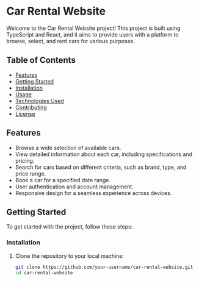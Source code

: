 # Car Rental Website

Welcome to the Car Rental Website project! This project is built using TypeScript and React, and it aims to provide users with a platform to browse, select, and rent cars for various purposes.

## Table of Contents

- [Features](#features)
- [Getting Started](#getting-started)
- [Installation](#installation)
- [Usage](#usage)
- [Technologies Used](#technologies-used)
- [Contributing](#contributing)
- [License](#license)

## Features

- Browse a wide selection of available cars.
- View detailed information about each car, including specifications and pricing.
- Search for cars based on different criteria, such as brand, type, and price range.
- Book a car for a specified date range.
- User authentication and account management.
- Responsive design for a seamless experience across devices.

## Getting Started

To get started with the project, follow these steps:

### Installation

1. Clone the repository to your local machine:
   ```sh
   git clone https://github.com/your-username/car-rental-website.git
   cd car-rental-website
   ```
